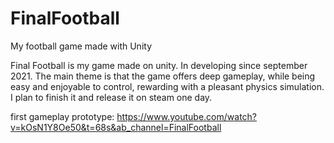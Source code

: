 # FinalFootball
My football game made with Unity

Final Football is my game made on unity. In developing since september 2021.
The main theme is that the game offers deep gameplay, while being easy and enjoyable to control, rewarding with a pleasant physics simulation.
I plan to finish it and release it on steam one day.

first gameplay prototype:
https://www.youtube.com/watch?v=kOsN1Y8Oe50&t=68s&ab_channel=FinalFootball
